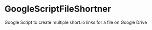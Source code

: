 # GoogleScriptFileShortner
Google Script to create multiple short.io links for a file on Google Drive
